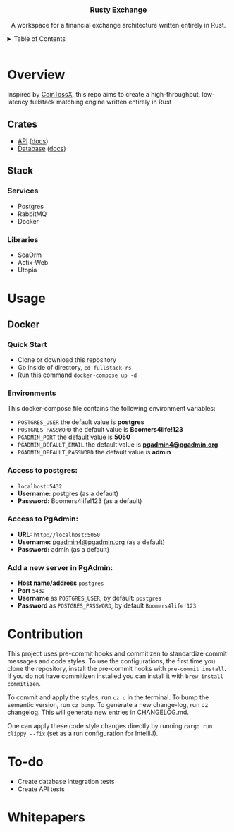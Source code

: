 <div align="center">
    <h3 align="center">Rusty Exchange</h3>
    <p align="center">
        A workspace for a financial exchange architecture written entirely in Rust.
    </p>
</div>

<!-- TABLE OF CONTENTS -->
<details>
    <summary>Table of Contents</summary>
    <ol>
        <li><a href="#overview">Overview</a></li>
        <ol>
            <li><a href="#crates">Crates</a></li>
            <li><a href="#stack">Stack</a></li>
        </ol>
        <li><a href="#usage">Usage</a></li>
        <ol>
            <li><a href="#docker">Docker</a></li>
        </ol>
        <li><a href="#contribution">Contribution</a></li>
        <li><a href="#todo">To-do</a></li>
        <li><a href="#whitepapers">Whitepapers</a></li>
    </ol>
</details>
<br />

<!-- OVERVIEW -->
# Overview
Inspired by [CoinTossX](https://github.com/dharmeshsing/CoinTossX), this repo aims to create a high-throughput, low-latency fullstack matching engine written
entirely in Rust

<!-- CRATES -->
## Crates
* [API](api) ([docs](api/README.md))
* [Database](database) ([docs](database/README.md))

<!-- STACK -->
## Stack
### Services
* Postgres
* RabbitMQ
* Docker

### Libraries
* SeaOrm
* Actix-Web
* Utopia

<!-- USAGE -->
# Usage
<!-- DOCKER -->
## Docker
### Quick Start
* Clone or download this repository
* Go inside of directory,  `cd fullstack-rs`
* Run this command `docker-compose up -d`

### Environments
This docker-compose file contains the following environment variables:

* `POSTGRES_USER` the default value is **postgres**
* `POSTGRES_PASSWORD` the default value is **Boomers4life!123**
* `PGADMIN_PORT` the default value is **5050**
* `PGADMIN_DEFAULT_EMAIL` the default value is **pgadmin4@pgadmin.org**
* `PGADMIN_DEFAULT_PASSWORD` the default value is **admin**

### Access to postgres:
* `localhost:5432`
* **Username:** postgres (as a default)
* **Password:** Boomers4life!123 (as a default)

### Access to PgAdmin:
* **URL:** `http://localhost:5050`
* **Username:** pgadmin4@pgadmin.org (as a default)
* **Password:** admin (as a default)

### Add a new server in PgAdmin:
* **Host name/address** `postgres`
* **Port** `5432`
* **Username** as `POSTGRES_USER`, by default: `postgres`
* **Password** as `POSTGRES_PASSWORD`, by default `Boomers4life!123`

<!-- CONTRIBUTION -->
# Contribution
This project uses pre-commit hooks and commitizen to standardize commit messages and code styles.
To use the configurations, the first time you clone the repository, install the pre-commit hooks with
`pre-commit install`. If you do not have commitizen installed you can install it with `brew install commitizen`.

To commit and apply the styles, run `cz c` in the terminal. To bump the semantic version, run `cz bump`.
To generate a new change-log, run cz changelog. This will generate new entries in CHANGELOG.md.

One can apply these code style changes directly by running `cargo run clippy --fix` (set as a run configuration for
IntelliJ).

<!-- TODO -->
# To-do
* Create database integration tests
* Create API tests

<!-- WHITEPAPERS -->
# Whitepapers
